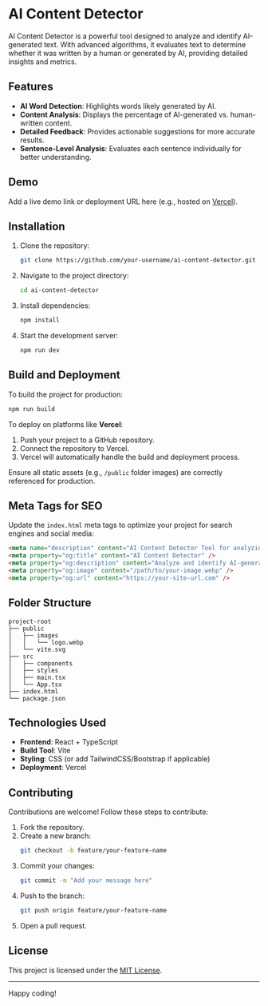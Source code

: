 # AI Content Detector

AI Content Detector is a powerful tool designed to analyze and identify AI-generated text. With advanced algorithms, it evaluates text to determine whether it was written by a human or generated by AI, providing detailed insights and metrics.

## Features

- **AI Word Detection**: Highlights words likely generated by AI.
- **Content Analysis**: Displays the percentage of AI-generated vs. human-written content.
- **Detailed Feedback**: Provides actionable suggestions for more accurate results.
- **Sentence-Level Analysis**: Evaluates each sentence individually for better understanding.

## Demo

Add a live demo link or deployment URL here (e.g., hosted on [Vercel](https://vercel.com)).

## Installation

1. Clone the repository:
   ```bash
   git clone https://github.com/your-username/ai-content-detector.git
   ```
2. Navigate to the project directory:
   ```bash
   cd ai-content-detector
   ```
3. Install dependencies:
   ```bash
   npm install
   ```
4. Start the development server:
   ```bash
   npm run dev
   ```

## Build and Deployment

To build the project for production:
```bash
npm run build
```

To deploy on platforms like **Vercel**:
1. Push your project to a GitHub repository.
2. Connect the repository to Vercel.
3. Vercel will automatically handle the build and deployment process.

Ensure all static assets (e.g., `/public` folder images) are correctly referenced for production.

## Meta Tags for SEO

Update the `index.html` meta tags to optimize your project for search engines and social media:
```html
<meta name="description" content="AI Content Detector Tool for analyzing and identifying AI-generated text." />
<meta property="og:title" content="AI Content Detector" />
<meta property="og:description" content="Analyze and identify AI-generated text with the AI Content Detector." />
<meta property="og:image" content="/path/to/your-image.webp" />
<meta property="og:url" content="https://your-site-url.com" />
```

## Folder Structure

```
project-root
├── public
│   ├── images
│   │   └── logo.webp
│   └── vite.svg
├── src
│   ├── components
│   ├── styles
│   ├── main.tsx
│   └── App.tsx
├── index.html
└── package.json
```

## Technologies Used

- **Frontend**: React + TypeScript
- **Build Tool**: Vite
- **Styling**: CSS (or add TailwindCSS/Bootstrap if applicable)
- **Deployment**: Vercel

## Contributing

Contributions are welcome! Follow these steps to contribute:
1. Fork the repository.
2. Create a new branch:
   ```bash
   git checkout -b feature/your-feature-name
   ```
3. Commit your changes:
   ```bash
   git commit -m "Add your message here"
   ```
4. Push to the branch:
   ```bash
   git push origin feature/your-feature-name
   ```
5. Open a pull request.

## License

This project is licensed under the [MIT License](LICENSE).

---

Happy coding!

